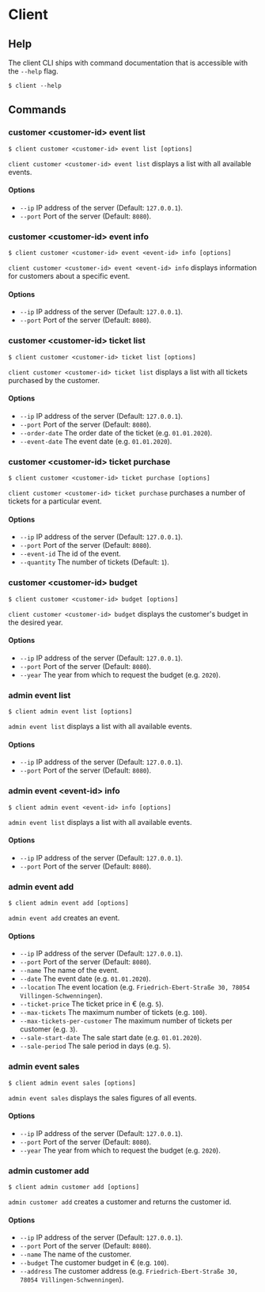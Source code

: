 # Client

## Help

The client CLI ships with command documentation that is accessible with the `--help` flag.
```
$ client --help
```

## Commands 

### customer \<customer-id\> event list

```
$ client customer <customer-id> event list [options]
``` 

`client customer <customer-id> event list` displays a list with all available events.

#### Options

- `--ip` IP address of the server (Default: `127.0.0.1`).
- `--port` Port of the server (Default: `8080`).

### customer \<customer-id\> event <event-id> info

```
$ client customer <customer-id> event <event-id> info [options]
``` 

`client customer <customer-id> event <event-id> info` displays information for customers about a specific event.

#### Options

- `--ip` IP address of the server (Default: `127.0.0.1`).
- `--port` Port of the server (Default: `8080`).

### customer \<customer-id\> ticket list

```
$ client customer <customer-id> ticket list [options]
``` 

`client customer <customer-id> ticket list` displays a list with all tickets purchased by the customer.

#### Options

- `--ip` IP address of the server (Default: `127.0.0.1`).
- `--port` Port of the server (Default: `8080`).
- `--order-date` The order date of the ticket (e.g. `01.01.2020`).
- `--event-date` The event date (e.g. `01.01.2020`).

### customer \<customer-id\> ticket purchase 

```
$ client customer <customer-id> ticket purchase [options]
``` 

`client customer <customer-id> ticket purchase` purchases a number of tickets for a particular event.

#### Options

- `--ip` IP address of the server (Default: `127.0.0.1`).
- `--port` Port of the server (Default: `8080`).
- `--event-id` The id of the event.
- `--quantity` The number of tickets (Default: `1`).

### customer \<customer-id\> budget

```
$ client customer <customer-id> budget [options]
``` 

`client customer <customer-id> budget` displays the customer's budget in the desired year.

#### Options

- `--ip` IP address of the server (Default: `127.0.0.1`).
- `--port` Port of the server (Default: `8080`).
- `--year` The year from which to request the budget (e.g. `2020`).

### admin event list

```
$ client admin event list [options]
``` 

`admin event list` displays a list with all available events.

#### Options

- `--ip` IP address of the server (Default: `127.0.0.1`).
- `--port` Port of the server (Default: `8080`).

### admin event \<event-id\> info

```
$ client admin event <event-id> info [options]
``` 

`admin event list` displays a list with all available events.

#### Options

- `--ip` IP address of the server (Default: `127.0.0.1`).
- `--port` Port of the server (Default: `8080`).

### admin event add

```
$ client admin event add [options]
``` 

`admin event add` creates an event.

#### Options

- `--ip` IP address of the server (Default: `127.0.0.1`).
- `--port` Port of the server (Default: `8080`).
- `--name` The name of the event.
- `--date` The event date (e.g. `01.01.2020`).
- `--location` The event location (e.g. `Friedrich-Ebert-Straße 30, 78054 Villingen-Schwenningen`).
- `--ticket-price` The ticket price in € (e.g. `5`).
- `--max-tickets` The maximum number of tickets (e.g. `100`).
- `--max-tickets-per-customer` The maximum number of tickets per customer (e.g. `3`).
- `--sale-start-date` The sale start date (e.g. `01.01.2020`).
- `--sale-period` The sale period in days (e.g. `5`).

### admin event sales

```
$ client admin event sales [options]
``` 

`admin event sales` displays the sales figures of all events.

#### Options

- `--ip` IP address of the server (Default: `127.0.0.1`).
- `--port` Port of the server (Default: `8080`).
- `--year` The year from which to request the budget (e.g. `2020`).

### admin customer add 

```
$ client admin customer add [options]
``` 

`admin customer add` creates a customer and returns the customer id.

#### Options

- `--ip` IP address of the server (Default: `127.0.0.1`).
- `--port` Port of the server (Default: `8080`).
- `--name` The name of the customer.
- `--budget` The customer budget in € (e.g. `100`).
- `--address` The customer address (e.g. `Friedrich-Ebert-Straße 30, 78054 Villingen-Schwenningen`).